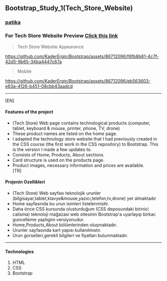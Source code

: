 ## Bootstrap_Study_1(Tech_Store_Website)
### [patika](https://academy.patika.dev/tr/profile)
### For Tech Store Website Preview [Click this link](https://kaderergin.github.io/Bootstrap/Bootstrap_Study_1/) 

> Tech Store Website Appearance

https://github.com/KaderErgin/Bootstrap/assets/86712096/f6fb8b81-4c7f-42d5-9b65-34ba4447c67a

>Mobile

https://github.com/KaderErgin/Bootstrap/assets/86712096/eb563603-e63a-4126-b451-08cbb43aadcd

<hr>
[EN] <br>

#### Features of the project
* (Tech Store) Web page contains technological products (computer, tablet, keyboard & mouse, printer, phone, TV, drone)
* These product names are listed on the home page.
* I adapted the technology store website that I had previously created in the CSS course (the first work in the CSS repository) to Bootstrap.
This is the version I made a few updates to.
* Consists of Home, Products, About sections.
* Card structure is used on the products page.
* Product images, necessary information and prices are available.
  <br>
[TR] <br>
#### Projenin Ozellikleri

* (Tech Store) Web sayfası teknolojik urunler (bilgisayar,tablet,klavye&mouse,yazıcı,telefon,tv,drone) yer almaktadır
* Home sayfasında bu urun isimleri listelenmistir.
* Daha önce CSS kursunda olusturduğum (CSS deposundaki birinici calisma)  teknoloji mağazasi web sitesinin Bootstrap'a uyarlayıp
birkac guncelleme yaptıgim versiyonudur.
* Home,Products,About bölümlerinden oluşmaktadır.
* Urunler sayfasında kart yapısı kullanılmıstır.
* Urun gorselleri,gerekli bilgileri ve fiyatları bulunmaktadır. 
<hr>

#### Technologies
1. HTML
1. CSS
1. Bootstrap
